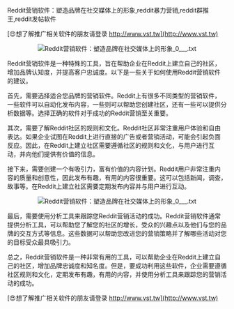 Reddit营销软件：塑造品牌在社交媒体上的形象,reddit暴力营销,reddit群推王,reddit发帖软件

[😍想了解推广相关软件的朋友请登录 http://www.vst.tw](http://www.vst.tw)

 <center><img src="https://vst.tw/MP4/tuiguang/png/7.png" alt="Reddit营销软件：塑造品牌在社交媒体上的形象_0___.txt"></center>

Reddit营销软件是一种特殊的工具，旨在帮助企业在Reddit上建立自己的社区，增加品牌认知度，并提高客户忠诚度。以下是一些关于如何使用Reddit营销软件的建议。

首先，需要选择适合您品牌的营销软件。Reddit上有很多不同类型的营销软件，一些软件可以自动化发布内容，一些则可以帮助您创建社区，还有一些可以提供分析数据等。选择正确的软件对于成功的Reddit营销至关重要。

其次，需要了解Reddit社区的规则和文化。Reddit社区非常注重用户体验和自由表达。如果企业试图在Reddit上进行直接的广告或者营销活动，可能会引起负面反应。因此，在Reddit上建立社区需要遵循社区的规则和文化，与用户进行互动，并向他们提供有价值的信息。

接下来，需要创建一个有吸引力，富有价值的内容计划。Reddit用户非常注重内容的质量和创意性，因此发布有趣，有用的内容很重要。这可以包括新闻，调查，故事等。在Reddit上建立社区需要定期发布内容并与用户进行互动。

 <center><img src="https://vst.tw/MP4/tuiguang/png/4.png" alt="Reddit营销软件：塑造品牌在社交媒体上的形象_0___.txt"></center>

最后，需要使用分析工具来跟踪您Reddit营销活动的成功。Reddit营销软件通常提供分析工具，可以帮助您了解您的社区的增长，受众的兴趣点以及他们与您的品牌的交互方式等信息。这些数据可以帮助您改进您的营销策略并了解哪些活动对您的目标受众最具吸引力。

总之，Reddit营销软件是一种非常有用的工具，可以帮助企业在Reddit上建立自己的社区，增加品牌忠诚度和知名度。但是，要成功利用这些软件，企业需要遵循社区规则和文化，定期发布有趣，有用的内容，并使用分析工具来跟踪您的营销活动的成功。

[😍想了解推广相关软件的朋友请登录 http://www.vst.tw](http://www.vst.tw)



